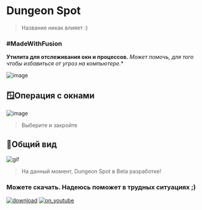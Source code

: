 # Dungeon Spot
> Название никак влияет :)
### #MadeWithFusion
**Утилита для отслеживания окн и процессов.** *Может помочь, для того чтобы избавиться от угроз на компьютере.**

![image](https://github.com/luwufka/Dungeon-Spot/assets/126056242/73fe2e64-1deb-4942-8996-b218495c1184)

## 🪟Операция с окнами
![image](https://github.com/luwufka/Dungeon-Spot/assets/126056242/61e202d8-5595-453f-ad53-302e2d850d85)
> Выберите и закройте

## 📝Общий вид
![gif](https://github.com/luwufka/Dungeon-Spot/assets/126056242/ddfe06e0-a2b3-4830-acc0-e53015ff0590)
>На данный момент, Dungeon Spot в Beta разработке!

### **Можете скачать. Надеюсь поможет в трудных ситуациях  ;)**
[![download](https://github.com/luwufka/Dungeon-Spot/assets/126056242/21ec5a23-b823-43b2-9e47-82517ceca5b5)](https://github.com/luwufka/Dungeon-Spot/releases/tag/1.2.0)
[![on_youtube](https://github.com/luwufka/Dungeon-Spot/assets/126056242/9bb579da-5291-4a0a-bac4-8fa4495bba7d)](https://youtu.be/0SUA8ezkPvM?si=KL87xlt2tncAqFbY)









